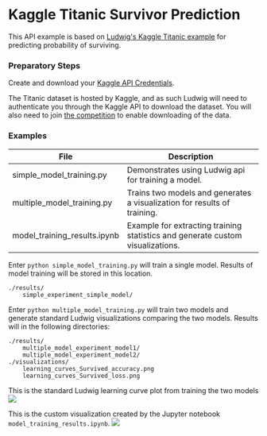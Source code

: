# Kaggle Titanic Survivor Prediction

This API example is based on [Ludwig's Kaggle Titanic example](https://ludwig-ai.github.io/ludwig-docs/examples/#kaggles-titanic-predicting-survivors) for predicting probability of surviving.

### Preparatory Steps

Create and download your [Kaggle API Credentials](https://github.com/Kaggle/kaggle-api#api-credentials).

The Titanic dataset is hosted by Kaggle, and as such Ludwig will need to authenticate you through the Kaggle API to download the dataset. You will also need to join [the competition](https://www.kaggle.com/c/titanic) to enable downloading of the data.

### Examples

| File                         | Description                                                                    |
|------------------------------|--------------------------------------------------------------------------------|
| simple_model_training.py     | Demonstrates using Ludwig api for training a model.                            |
| multiple_model_training.py   | Trains two models and generates a visualization for results of training.       |
| model_training_results.ipynb | Example for extracting training statistics and generate custom visualizations. |

Enter `python simple_model_training.py` will train a single model.  Results of model training will be stored in this location.

```
./results/
    simple_experiment_simple_model/
```

Enter `python multiple_model_training.py` will train two models and generate standard Ludwig visualizations comparing the
two models.  Results will in the following directories:

```
./results/
    multiple_model_experiment_model1/
    multiple_model_experiment_model2/
./visualizations/
    learning_curves_Survived_accuracy.png
    learning_curves_Survived_loss.png
```

This is the standard Ludwig learning curve plot from training the two models
![](../images/learning_curves_Survived_accuracy.png)

This is the custom visualization created by the Jupyter notebook `model_training_results.ipynb`.
![](../images/custom_learning_curve.png)
